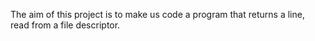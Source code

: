 The aim of this project is to make us code a program that returns a line, read from a file descriptor.
